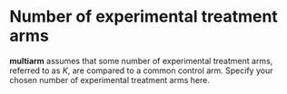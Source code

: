 Number of experimental treatment arms
=====================================

**multiarm** assumes that some number of experimental treatment arms,
referred to as *K*, are compared to a common control arm. Specify your
chosen number of experimental treatment arms here.
